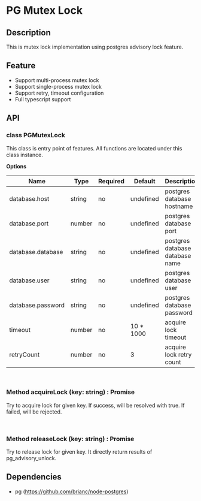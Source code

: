 # PG Mutex Lock

## Description

This is mutex lock implementation using postgres advisory lock feature.


## Feature

- Support multi-process mutex lock 
- Support single-process mutex lock 
- Support retry, timeout configuration
- Full typescript support


## API

### class PGMutexLock

This class is entry point of features. 
All functions are located under this class instance.

**Options**

| Name | Type | Required | Default | Description |
|------|------|----------|---------|----|
| database.host | string | no | undefined | postgres database hostname |
| database.port | number | no | undefined | postgres database port |
| database.database | string | no | undefined | postgres database database name |
| database.user | string | no | undefined | postgres database user |
| database.password | string | no | undefined | postgres database password |
| timeout | number | no | 10 * 1000 | acquire lock timeout |
| retryCount | number | no | 3 | acquire lock retry count |

<br>

### Method acquireLock (key: string) : Promise<boolean>

Try to acquire lock for given key.
If success, will be resolved with true.
If failed, will be rejected.

<br>

### Method releaseLock (key: string) : Promise<boolean>

Try to release lock for given key.
It directly return results of pg_advisory_unlock.


## Dependencies

- pg (https://github.com/brianc/node-postgres)
